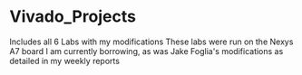 # Vivado_Projects
 Includes all 6 Labs with my modifications
 These labs were run on the Nexys A7 board I am currently borrowing, as was Jake Foglia's modifications as detailed in my weekly reports
